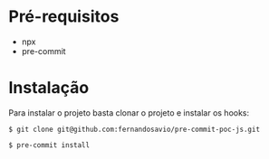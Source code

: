 # Pré-requisitos

- npx
- pre-commit

# Instalação

Para instalar o projeto basta clonar o projeto e instalar os hooks:

```shell
$ git clone git@github.com:fernandosavio/pre-commit-poc-js.git

$ pre-commit install
```
